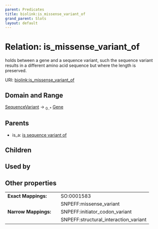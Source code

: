 ```yaml
---
parent: Predicates
title: biolink:is_missense_variant_of
grand_parent: Slots
layout: default
---
```


# Relation: is_missense_variant_of


holds between a gene  and a sequence variant, such the sequence variant results in a different amino acid sequence but where the length is preserved.

URI: [biolink:is_missense_variant_of](https://w3id.org/biolink/vocab/is_missense_variant_of)

## Domain and Range

[SequenceVariant](SequenceVariant.md) ->  <sub>0..*</sub> [Gene](Gene.md)

## Parents

 *  is_a: [is sequence variant of](is_sequence_variant_of.md)

## Children


## Used by


## Other properties

|  |  |  |
| --- | --- | --- |
| **Exact Mappings:** | | SO:0001583 |
|  | | SNPEFF:missense_variant |
| **Narrow Mappings:** | | SNPEFF:initiator_codon_variant |
|  | | SNPEFF:structural_interaction_variant |

